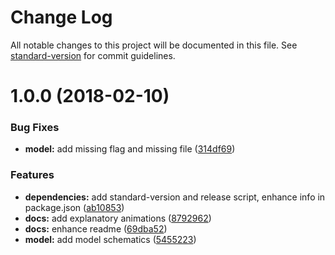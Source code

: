 # Change Log

All notable changes to this project will be documented in this file. See [standard-version](https://github.com/conventional-changelog/standard-version) for commit guidelines.

<a name="1.0.0"></a>
# 1.0.0 (2018-02-10)


### Bug Fixes

* **model:** add missing flag and missing file ([314df69](https://github.com/angular-extensions/schematics/commit/314df69))


### Features

* **dependencies:** add standard-version and release script, enhance info in package.json ([ab10853](https://github.com/angular-extensions/schematics/commit/ab10853))
* **docs:** add explanatory animations ([8792962](https://github.com/angular-extensions/schematics/commit/8792962))
* **docs:** enhance readme ([69dba52](https://github.com/angular-extensions/schematics/commit/69dba52))
* **model:** add model schematics ([5455223](https://github.com/angular-extensions/schematics/commit/5455223))
